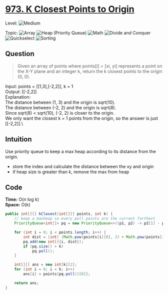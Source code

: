 # [973. K Closest Points to Origin](https://leetcode.com/problems/k-closest-points-to-origin/)

Level: ![Medium](https://img.shields.io/badge/-Medium-ff8000)

Topic: ![Array](https://img.shields.io/badge/-Array-66b3ff) ![Heap (Priority Queue)](https://img.shields.io/badge/-Heap-0080ff) ![Math](https://img.shields.io/badge/-Math-8800cc) ![Divide and Conquer](https://img.shields.io/badge/-Divide_and_Conquer-00b3b3) ![Quickselect](https://img.shields.io/badge/-Quickselect-009999) ![Sorting](https://img.shields.io/badge/-Sorting-ff1a1a)

## Question

> Given an array of points where points[i] = [xi, yi] represents a point on the X-Y plane and an integer k, return the k closest points to the origin (0, 0).

Input: points = [[1,3],[-2,2]], k = 1\
Output: [[-2,2]]\
Explanation:\
The distance between (1, 3) and the origin is sqrt(10).\
The distance between (-2, 2) and the origin is sqrt(8).\
Since sqrt(8) < sqrt(10), (-2, 2) is closer to the origin.\
We only want the closest k = 1 points from the origin, so the answer is just [[-2,2]].\

## Intuition

Use priority queue to keep a max heap according to its distance from the origin.

- store the index and calculate the distance between the xy and origin
- if heap size is greater than k, remove the max from heap

## Code

**Time:** O(n log k)\
**Space:** O(k)

```java
public int[][] kClosest(int[][] points, int k) {
    // keep a maxheap so every poll points are the current farthest
    PriorityQueue<int[]> pq = new PriorityQueue<>((p1, p2) -> p2[1] - p1[1]);

    for (int i = 0; i < points.length; i++) {
        int dist = (int) (Math.pow(points[i][0], 2) + Math.pow(points[i][1], 2));
        pq.add(new int[]{i, dist});
        if (pq.size() > k)
            pq.poll();
    }

    int[][] ans = new int[k][2];
    for (int i = 0; i < k; i++)
        ans[i] = points[pq.poll()[0]];

    return ans;
}
```
